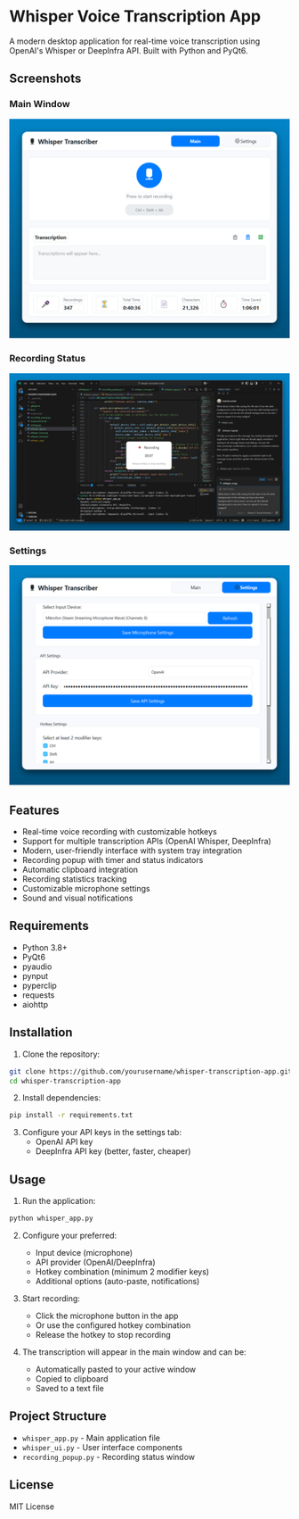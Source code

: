 # Whisper Voice Transcription App

A modern desktop application for real-time voice transcription using OpenAI's Whisper or DeepInfra API. Built with Python and PyQt6.

## Screenshots

### Main Window
![Main Window](assets/main.png)

### Recording Status
![Recording Status](assets/recording-popup.png)

### Settings
![Settings](assets/settings.png)

## Features

- Real-time voice recording with customizable hotkeys
- Support for multiple transcription APIs (OpenAI Whisper, DeepInfra)
- Modern, user-friendly interface with system tray integration
- Recording popup with timer and status indicators
- Automatic clipboard integration
- Recording statistics tracking
- Customizable microphone settings
- Sound and visual notifications

## Requirements

- Python 3.8+
- PyQt6
- pyaudio
- pynput
- pyperclip
- requests
- aiohttp

## Installation

1. Clone the repository:
```bash
git clone https://github.com/yourusername/whisper-transcription-app.git
cd whisper-transcription-app
```

2. Install dependencies:
```bash
pip install -r requirements.txt
```

3. Configure your API keys in the settings tab:
   - OpenAI API key
   - DeepInfra API key (better, faster, cheaper)

## Usage

1. Run the application:
```bash
python whisper_app.py
```

2. Configure your preferred:
   - Input device (microphone)
   - API provider (OpenAI/DeepInfra)
   - Hotkey combination (minimum 2 modifier keys)
   - Additional options (auto-paste, notifications)

3. Start recording:
   - Click the microphone button in the app
   - Or use the configured hotkey combination
   - Release the hotkey to stop recording

4. The transcription will appear in the main window and can be:
   - Automatically pasted to your active window
   - Copied to clipboard
   - Saved to a text file

## Project Structure

- `whisper_app.py` - Main application file
- `whisper_ui.py` - User interface components
- `recording_popup.py` - Recording status window

## License

MIT License



